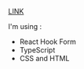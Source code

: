[LINK](https://bohdan-pyschchyk.github.io/Bottom-navigation/)

I'm using :

- React Hook Form
- TypeScript
- CSS and HTML
